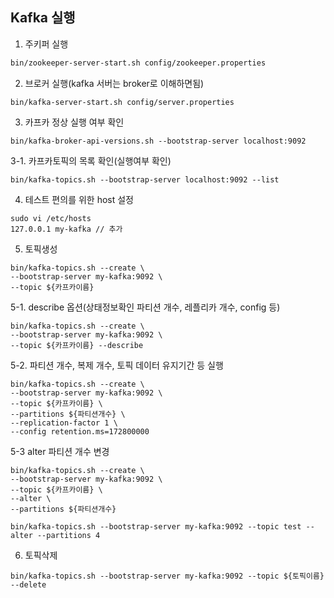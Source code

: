 ## Kafka 실행

1. 주키퍼 실행

```bash
bin/zookeeper-server-start.sh config/zookeeper.properties
```

2. 브로커 실행(kafka 서버는 broker로 이해하면됨)

```
bin/kafka-server-start.sh config/server.properties
```

3. 카프카 정상 실행 여부 확인 

```
bin/kafka-broker-api-versions.sh --bootstrap-server localhost:9092
```

3-1. 카프카토픽의 목록 확인(실행여부 확인)

```
bin/kafka-topics.sh --bootstrap-server localhost:9092 --list
```

4. 테스트 편의를 위한 host 설정

``` 
sudo vi /etc/hosts
127.0.0.1 my-kafka // 추가
```

5. 토픽생성

```
bin/kafka-topics.sh --create \ 
--bootstrap-server my-kafka:9092 \ 
--topic ${카프카이름}
```

5-1. describe 옵션(상태정보확인 파티션 개수, 레플리카 개수, config 등)

```
bin/kafka-topics.sh --create \ 
--bootstrap-server my-kafka:9092 \ 
--topic ${카프카이름} --describe
```

5-2. 파티션 개수, 복제 개수, 토픽 데이터 유지기간 등 실행

```
bin/kafka-topics.sh --create \ 
--bootstrap-server my-kafka:9092 \ 
--topic ${카프카이름} \
--partitions ${파티션개수} \
--replication-factor 1 \
--config retention.ms=172800000
```

5-3 alter 파티션 개수 변경

```
bin/kafka-topics.sh --create \ 
--bootstrap-server my-kafka:9092 \ 
--topic ${카프카이름} \
--alter \
--partitions ${파티션개수}
```

```
bin/kafka-topics.sh --bootstrap-server my-kafka:9092 --topic test --alter --partitions 4
```

6. 토픽삭제

```
bin/kafka-topics.sh --bootstrap-server my-kafka:9092 --topic ${토픽이름} --delete
```

   
